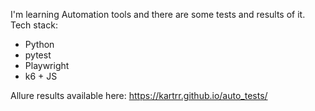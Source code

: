 I'm learning Automation tools and there are some tests and results of it.
Tech stack:
- Python
- pytest
- Playwright
- k6 + JS
  
Allure results available here: https://kartrr.github.io/auto_tests/
